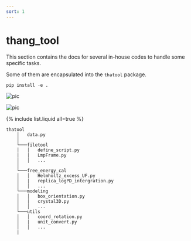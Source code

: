 ```yaml
---
sort: 1
---
```


# thang_tool

This section contains the docs for several in-house codes to handle some specific tasks.

Some of them are encapsulated into the `thatool` package.

```python
pip install -e .
```

![pic](https://upload.wikimedia.org/wikipedia/commons/thumb/8/85/Euler2a.gif/255px-Euler2a.gif)
<!-- ![pic](https://icme.hpc.msstate.edu/mediawiki/images/e/e7/4kovito.gif) -->
![pic](figure/hBN_PMMA.gif)


{% include list.liquid all=true %} 

```
thatool
    │   data.py  
    │
    └───filetool
    │   │   define_script.py
    |   |   LmpFrame.py
    │   │   ...
    │   
    └───free_energy_cal
    │   │   Helmholtz_excess_UF.py
    │   |   replica_logPD_intergration.py
    │   │   ...
    └───modeling
    │   │   box_orientation.py
    │   |   crystal3D.py
    │   │   ...
    └───utils
    │   │   coord_rotation.py
    │   |   unit_convert.py
    │   │   ...
    |   
``` 
